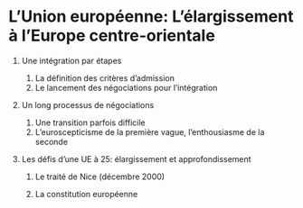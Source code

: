 # L’Union européenne: L’élargissement à l’Europe centre-orientale

1. Une intégration par étapes
   1. La définition des critères d’admission
   2. Le lancement des négociations pour l’intégration
2. Un long processus de négociations
   1. Une transition parfois difficile
   2. L’euroscepticisme de la première vague, l’enthousiasme de la seconde

3. Les défis d’une UE à 25: élargissement et approfondissement

   1. Le traité de Nice \(décembre 2000\)

   2. La constitution européenne



